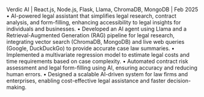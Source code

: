 Verdic AI | React.js, Node.js, Flask, Llama, ChromaDB, MongoDB | Feb 2025
• AI-powered legal assistant that simplifies legal research, contract analysis, and form-filling, enhancing accessibility to legal insights for individuals and businesses.
• Developed an AI agent using Llama and a Retrieval-Augmented Generation (RAG) pipeline for legal research, integrating vector search (ChromaDB, MongoDB) and live web queries (Google, DuckDuckGo) to provide accurate case law summaries.
• Implemented a multivariate regression model to estimate legal costs and time requirements based on case complexity.
• Automated contract risk assessment and legal form-filling using AI, ensuring accuracy and reducing human errors.
• Designed a scalable AI-driven system for law firms and enterprises, enabling cost-effective legal assistance and faster decision-making.

